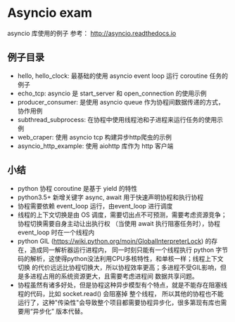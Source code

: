 # Asyncio exam
asyncio 库使用的例子
参考： http://asyncio.readthedocs.io


## 例子目录
* hello, hello_clock: 最基础的使用 asyncio event loop 运行 coroutine 任务的例子
* echo_tcp: asyncio 是 start_server 和 open_connection 的使用示例
* producer_consumer: 是使用 asyncio queue 作为协程间数据传递的方式，协作用例
* subthread_subprocess: 在协程中使用线程池和子进程来运行任务的使用示例
* web_craper: 使用 asyncio tcp 构建异步http爬虫的示例
* asyncio_http_example: 使用 aiohttp 库作为 http 客户端

## 小结
* python 协程 coroutine 是基于 yield 的特性
* python3.5+ 新增关键字 async, await 用于快速声明协程和执行协程
* 协程需要依赖 event_loop 运行，由event_loop 进行调度
* 线程的上下文切换是由 OS 调度，需要切出点不可预测，需要考虑资源竞争；协程切换需要自身主动让出执行权
（当使用 await 执行阻塞任务时），协程event_loop 时在一个线程内
* python GIL (https://wiki.python.org/moin/GlobalInterpreterLock) 的存在，造成同一解析器运行进程内，
同一时刻只能有一个线程执行 python 字节码的解析，这使得python没法利用CPU多核特性，和单核一样；线程上下文切换
的代价远远比协程切换大，所以协程效率更高；多进程不受GIL影响，但是多进程占用的系统资源更大，且需要考虑进程间
数据共享问题。
* 协程虽然有诸多好处，但是协程这种异步模型有个特点，就是不能存在阻塞线程的代码，比如 socket.read() 会阻塞掉
整个线程， 所以其他的协程也不能运行了，这种"传染性"会导致整个项目都需要协程异步化，很多第现有库也需要用“异步化”
版本代替。
